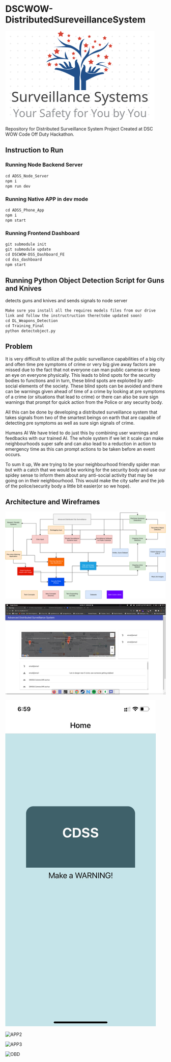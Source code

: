 # DSCWOW-DistributedSureveillanceSystem

![logo](Logo.png)

Repository for Distributed Surveillance System Project Created at DSC WOW Code Off Duty Hackathon.

## Instruction to Run

### Running Node Backend Server 

```
cd ADSS_Node_Server
npm i
npm run dev
```

### Running Native APP in dev mode

```
cd ADSS_Phone_App
npm i
npm start
```

### Running Frontend Dashboard

```
git submodule init
git submodule update
cd DSCWOW-DSS_Dashboard_FE
cd dss_dashboard
npm start
```

## Running Python Object Detection Script for Guns and Knives
detects guns and knives and sends signals to node server
```
Make sure you install all the requires models files from our drive link and follow the instructruction there(tobe updated soon)
cd DL_Weapons_Detection
cd Training_Final
python detectobject.py
```

## Problem

It is very difficult to utilize all the public surveillance capabilities of a big city and often time pre symptoms of crime or very big give away factors are missed due to the fact that not everyone can man public cameras or keep an eye on everyone physically. This leads to blind spots for the security bodies to functions and in turn, these blind spots are exploited by anti-social elements of the society. These blind spots can be avoided and there can be warnings given ahead of time of a crime by looking at pre symptoms of a crime (or situations that lead to crime) or there can also be sure sign warnings that prompt for quick action from the Police or any security body.

All this can be done by developing a distributed surveillance system that takes signals from two of the smartest beings on earth that are capable of detecting pre symptoms as well as sure sign signals of crime.

Humans
AI
We have tried to do just this by combining user warnings and feedbacks with our trained AI. The whole system if we let it scale can make neighbourhoods super safe and can also lead to a reduction in action to emergency time as this can prompt actions to be taken before an event occurs.

To sum it up, We are trying to be your neighbourhood friendly spider man but with a catch that we would be working for the security body and use our spidey sense to inform them about any anti-social activity that may be going on in their neighbourhood. This would make the city safer and the job of the police/security body a little bit easier(or so we hope).

## Architecture and Wireframes

![Arch](AdvancedDistributedSurveillanceSystem.png)

![Dashboard](dashboard.png)

![APP1](app1.png)

![APP2](app2.png)

![APP3](app3.png)

![OBD](obd.png)
